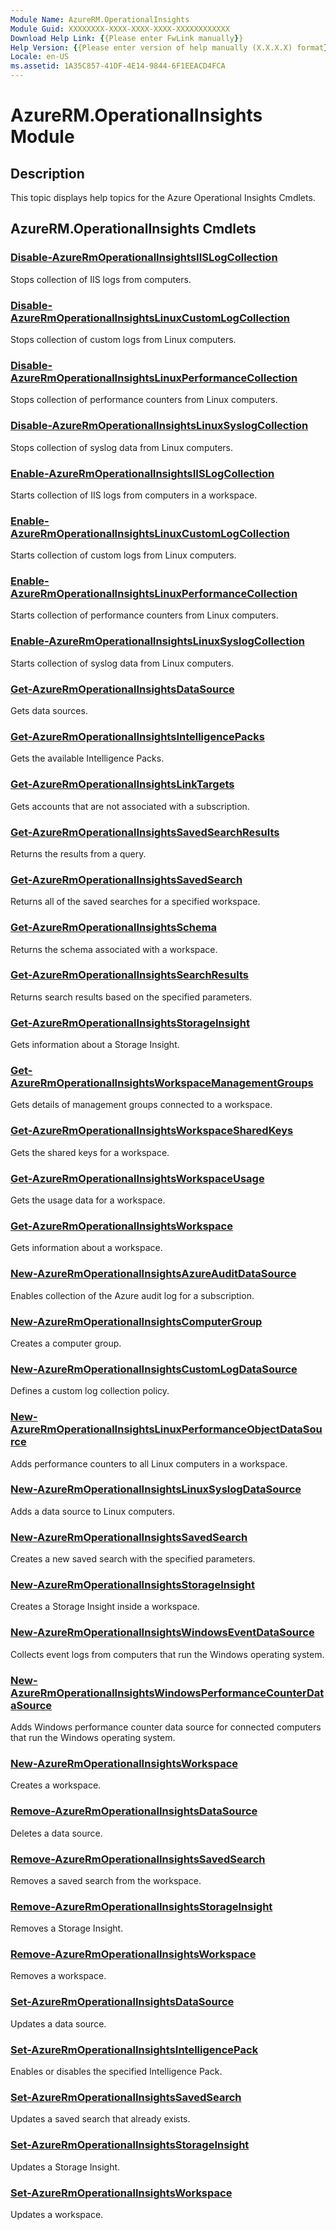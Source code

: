 ```yaml
---
Module Name: AzureRM.OperationalInsights
Module Guid: XXXXXXXX-XXXX-XXXX-XXXX-XXXXXXXXXXXX
Download Help Link: {{Please enter FwLink manually}}
Help Version: {{Please enter version of help manually (X.X.X.X) format}}
Locale: en-US
ms.assetid: 1A35C857-41DF-4E14-9844-6F1EEACD4FCA
---
```


# AzureRM.OperationalInsights Module
## Description
This topic displays help topics for the Azure Operational Insights Cmdlets.

## AzureRM.OperationalInsights Cmdlets
### [Disable-AzureRmOperationalInsightsIISLogCollection](./Disable-AzureRmOperationalInsightsIISLogCollection.md)
Stops collection of IIS logs from computers.


### [Disable-AzureRmOperationalInsightsLinuxCustomLogCollection](./Disable-AzureRmOperationalInsightsLinuxCustomLogCollection.md)
Stops collection of custom logs from Linux computers.


### [Disable-AzureRmOperationalInsightsLinuxPerformanceCollection](./Disable-AzureRmOperationalInsightsLinuxPerformanceCollection.md)
Stops collection of performance counters from Linux computers.


### [Disable-AzureRmOperationalInsightsLinuxSyslogCollection](./Disable-AzureRmOperationalInsightsLinuxSyslogCollection.md)
Stops collection of syslog data from Linux computers.


### [Enable-AzureRmOperationalInsightsIISLogCollection](./Enable-AzureRmOperationalInsightsIISLogCollection.md)
Starts collection of IIS logs from computers in a workspace.


### [Enable-AzureRmOperationalInsightsLinuxCustomLogCollection](./Enable-AzureRmOperationalInsightsLinuxCustomLogCollection.md)
Starts collection of custom logs from Linux computers.


### [Enable-AzureRmOperationalInsightsLinuxPerformanceCollection](./Enable-AzureRmOperationalInsightsLinuxPerformanceCollection.md)
Starts collection of performance counters from Linux computers.


### [Enable-AzureRmOperationalInsightsLinuxSyslogCollection](./Enable-AzureRmOperationalInsightsLinuxSyslogCollection.md)
Starts collection of syslog data from Linux computers.


### [Get-AzureRmOperationalInsightsDataSource](./Get-AzureRmOperationalInsightsDataSource.md)
Gets data sources.


### [Get-AzureRmOperationalInsightsIntelligencePacks](./Get-AzureRmOperationalInsightsIntelligencePacks.md)
Gets the available Intelligence Packs.


### [Get-AzureRmOperationalInsightsLinkTargets](./Get-AzureRmOperationalInsightsLinkTargets.md)
Gets accounts that are not associated with a subscription.


### [Get-AzureRmOperationalInsightsSavedSearchResults](./Get-AzureRmOperationalInsightsSavedSearchResults.md)
Returns the results from a query.


### [Get-AzureRmOperationalInsightsSavedSearch](./Get-AzureRmOperationalInsightsSavedSearch.md)
Returns all of the saved searches for a specified workspace.


### [Get-AzureRmOperationalInsightsSchema](./Get-AzureRmOperationalInsightsSchema.md)
Returns the schema associated with a workspace.


### [Get-AzureRmOperationalInsightsSearchResults](./Get-AzureRmOperationalInsightsSearchResults.md)
Returns search results based on the specified parameters.


### [Get-AzureRmOperationalInsightsStorageInsight](./Get-AzureRmOperationalInsightsStorageInsight.md)
Gets information about a Storage Insight.


### [Get-AzureRmOperationalInsightsWorkspaceManagementGroups](./Get-AzureRmOperationalInsightsWorkspaceManagementGroups.md)
Gets details of management groups connected to a workspace.


### [Get-AzureRmOperationalInsightsWorkspaceSharedKeys](./Get-AzureRmOperationalInsightsWorkspaceSharedKeys.md)
Gets the shared keys for a workspace.


### [Get-AzureRmOperationalInsightsWorkspaceUsage](./Get-AzureRmOperationalInsightsWorkspaceUsage.md)
Gets the usage data for a workspace.


### [Get-AzureRmOperationalInsightsWorkspace](./Get-AzureRmOperationalInsightsWorkspace.md)
Gets information about a workspace.


### [New-AzureRmOperationalInsightsAzureAuditDataSource](./New-AzureRmOperationalInsightsAzureAuditDataSource.md)
Enables collection of the Azure audit log for a subscription.


### [New-AzureRmOperationalInsightsComputerGroup](./New-AzureRmOperationalInsightsComputerGroup.md)
Creates a computer group.


### [New-AzureRmOperationalInsightsCustomLogDataSource](./New-AzureRmOperationalInsightsCustomLogDataSource.md)
Defines a custom log collection policy.


### [New-AzureRmOperationalInsightsLinuxPerformanceObjectDataSource](./New-AzureRmOperationalInsightsLinuxPerformanceObjectDataSource.md)
Adds performance counters to all Linux computers in a workspace.


### [New-AzureRmOperationalInsightsLinuxSyslogDataSource](./New-AzureRmOperationalInsightsLinuxSyslogDataSource.md)
Adds a data source to Linux computers.


### [New-AzureRmOperationalInsightsSavedSearch](./New-AzureRmOperationalInsightsSavedSearch.md)
Creates a new saved search with the specified parameters.


### [New-AzureRmOperationalInsightsStorageInsight](./New-AzureRmOperationalInsightsStorageInsight.md)
Creates a Storage Insight inside a workspace.


### [New-AzureRmOperationalInsightsWindowsEventDataSource](./New-AzureRmOperationalInsightsWindowsEventDataSource.md)
Collects event logs from computers that run the Windows operating system.


### [New-AzureRmOperationalInsightsWindowsPerformanceCounterDataSource](./New-AzureRmOperationalInsightsWindowsPerformanceCounterDataSource.md)
Adds Windows performance counter data source for connected computers that run the Windows operating system.


### [New-AzureRmOperationalInsightsWorkspace](./New-AzureRmOperationalInsightsWorkspace.md)
Creates a workspace.


### [Remove-AzureRmOperationalInsightsDataSource](./Remove-AzureRmOperationalInsightsDataSource.md)
Deletes a data source.


### [Remove-AzureRmOperationalInsightsSavedSearch](./Remove-AzureRmOperationalInsightsSavedSearch.md)
Removes a saved search from the workspace.


### [Remove-AzureRmOperationalInsightsStorageInsight](./Remove-AzureRmOperationalInsightsStorageInsight.md)
Removes a Storage Insight.


### [Remove-AzureRmOperationalInsightsWorkspace](./Remove-AzureRmOperationalInsightsWorkspace.md)
Removes a workspace.


### [Set-AzureRmOperationalInsightsDataSource](./Set-AzureRmOperationalInsightsDataSource.md)
Updates a data source.


### [Set-AzureRmOperationalInsightsIntelligencePack](./Set-AzureRmOperationalInsightsIntelligencePack.md)
Enables or disables the specified Intelligence Pack.


### [Set-AzureRmOperationalInsightsSavedSearch](./Set-AzureRmOperationalInsightsSavedSearch.md)
Updates a saved search that already exists.


### [Set-AzureRmOperationalInsightsStorageInsight](./Set-AzureRmOperationalInsightsStorageInsight.md)
Updates a Storage Insight.


### [Set-AzureRmOperationalInsightsWorkspace](./Set-AzureRmOperationalInsightsWorkspace.md)
Updates a workspace.



